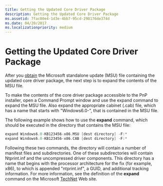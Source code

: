 ```yaml
---
title: Getting the Updated Core Driver Package
description: Getting the Updated Core Driver Package
ms.assetid: 7fac00e4-1d3e-4bb7-95cd-298176de374d
ms.date: 04/20/2017
ms.localizationpriority: medium
---
```


# Getting the Updated Core Driver Package


After you [obtain](constructing-a-package-aware-driver-with-updated-core-drivers.md) the Microsoft standalone update (MSU) file containing the updated core driver package, the next step is to expand the contents of the MSU file.

To make the contents of the core driver package accessible to the PnP installer, open a Command Prompt window and use the expand command to expand the MSU file. Also expand the appropriate cabinet (.cab) file, which has a name that starts with "Windows6.0-", that is contained in the MSU file.

The following example shows how to use the **expand** command, which should be executed in the directory that contains the MSU file:

```cpp
expand Windows6.0-KB123456-x86.MSU [dest directory] -F:*
expand Windows6.0-KB123456-x86.CAB [dest directory] -F:*
```

Following these two commands, the directory will contain a number of manifest files and subdirectories. One of these subdirectories will contain Ntprint.inf and the uncompressed driver components. This directory has a name that begins with the processor architecture for the fix (for example, x86), to which is appended "ntprint.inf", a GUID, and additional tracking information. For more information, see the definition of the **expand** command on the Microsoft [TechNet](http://go.microsoft.com/fwlink/p/?linkid=122164) Web site.

 

 




